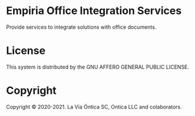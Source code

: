 ﻿# Empiria Office Integration Services

Provide services to integrate solutions with office documents.

# License

This system is distributed by the GNU AFFERO GENERAL PUBLIC LICENSE.

# Copyright

Copyright © 2020-2021. La Vía Óntica SC, Ontica LLC and colaborators.
